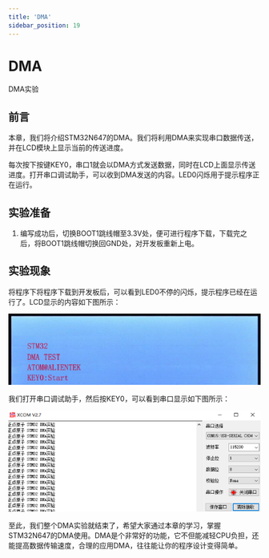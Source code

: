 ```yaml
---
title: 'DMA'
sidebar_position: 19
---
```


# DMA

DMA实验

## 前言

本章，我们将介绍STM32N647的DMA。我们将利用DMA来实现串口数据传送，并在LCD模块上显示当前的传送进度。

每次按下按键KEY0，串口1就会以DMA方式发送数据，同时在LCD上面显示传送进度。打开串口调试助手，可以收到DMA发送的内容。LED0闪烁用于提示程序正在运行。

## 实验准备

1. 编写成功后，切换BOOT1跳线帽至3.3V处，便可进行程序下载，下载完之后，将BOOT1跳线帽切换回GND处，对开发板重新上电。

## 实验现象

将程序下将程序下载到开发板后，可以看到LED0不停的闪烁，提示程序已经在运行了。LCD显示的内容如下图所示：

![img](./img/18.png)

我们打开串口调试助手，然后按KEY0，可以看到串口显示如下图所示：

![img](./img/19.png)

至此，我们整个DMA实验就结束了，希望大家通过本章的学习，掌握STM32N647的DMA使用。DMA是个非常好的功能，它不但能减轻CPU负担，还能提高数据传输速度，合理的应用DMA，往往能让你的程序设计变得简单。
